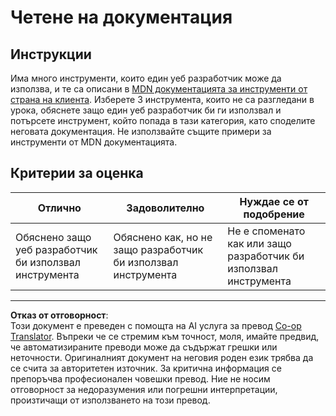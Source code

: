 <!--
CO_OP_TRANSLATOR_METADATA:
{
  "original_hash": "1ce4deaec80130d3a0a3c906568459fc",
  "translation_date": "2025-08-27T22:37:36+00:00",
  "source_file": "1-getting-started-lessons/1-intro-to-programming-languages/assignment.md",
  "language_code": "bg"
}
-->
# Четене на документация

## Инструкции

Има много инструменти, които един уеб разработчик може да използва, и те са описани в [MDN документацията за инструменти от страна на клиента](https://developer.mozilla.org/docs/Learn/Tools_and_testing/Understanding_client-side_tools/Overview). Изберете 3 инструмента, които не са разгледани в урока, обяснете защо един уеб разработчик би ги използвал и потърсете инструмент, който попада в тази категория, като споделите неговата документация. Не използвайте същите примери за инструменти от MDN документацията.

## Критерии за оценка

Отлично | Задоволително | Нуждае се от подобрение
--- | --- | -- |
|Обяснено защо уеб разработчик би използвал инструмента| Обяснено как, но не защо разработчик би използвал инструмента| Не е споменато как или защо разработчик би използвал инструмента  |

---

**Отказ от отговорност**:  
Този документ е преведен с помощта на AI услуга за превод [Co-op Translator](https://github.com/Azure/co-op-translator). Въпреки че се стремим към точност, моля, имайте предвид, че автоматизираните преводи може да съдържат грешки или неточности. Оригиналният документ на неговия роден език трябва да се счита за авторитетен източник. За критична информация се препоръчва професионален човешки превод. Ние не носим отговорност за недоразумения или погрешни интерпретации, произтичащи от използването на този превод.